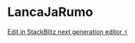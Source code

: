 # LancaJaRumo

[Edit in StackBlitz next generation editor ⚡️](https://stackblitz.com/~/github.com/Jeancarlosnogueira93/LancaJaRumo)